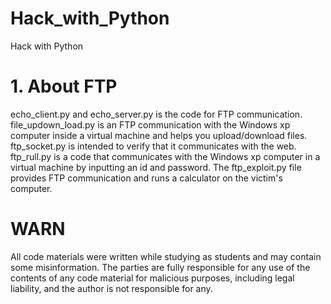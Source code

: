 # Hack_with_Python

Hack with Python

# 1. About FTP
echo_client.py and echo_server.py is the code for FTP communication.
file_updown_load.py is an FTP communication with the Windows xp computer inside a virtual machine and helps you upload/download files.
ftp_socket.py is intended to verify that it communicates with the web.
ftp_rull.py is a code that communicates with the Windows xp computer in a virtual machine by inputting an id and password.
The ftp_exploit.py file provides FTP communication and runs a calculator on the victim's computer.

# WARN
All code materials were written while studying as students and may contain some misinformation.
The parties are fully responsible for any use of the contents of any code material for malicious purposes, including legal liability, and the author is not responsible for any.
